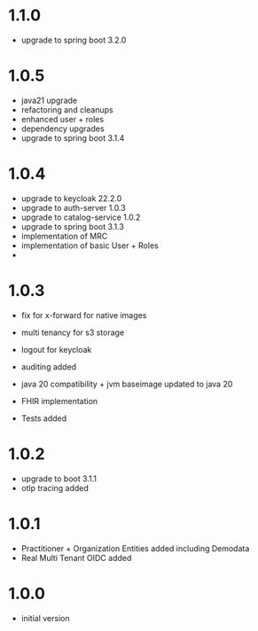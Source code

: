 # 1.1.0
- upgrade to spring boot 3.2.0

# 1.0.5
- java21 upgrade
- refactoring and cleanups
- enhanced user + roles
- dependency upgrades
- upgrade to spring boot 3.1.4

# 1.0.4
- upgrade to keycloak 22.2.0
- upgrade to auth-server 1.0.3 
- upgrade to catalog-service 1.0.2
- upgrade to spring boot 3.1.3
- implementation of MRC 
- implementation of basic User + Roles
- 
# 1.0.3
- fix for x-forward for native images
- multi tenancy for s3 storage
- logout for keycloak
- auditing added                           

- java 20 compatibility + jvm baseimage updated to java 20
- FHIR implementation
- Tests added

# 1.0.2
- upgrade to boot 3.1.1
- otlp tracing added

# 1.0.1
- Practitioner + Organization Entities added including Demodata
- Real Multi Tenant OIDC added

# 1.0.0
- initial version